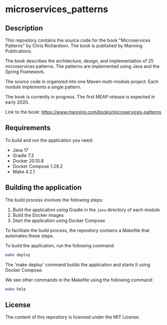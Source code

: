 # microservices_patterns

## Description

This repository contains the source code for the book "Microservices Patterns" by Chris Richardson. The book is published by Manning Publications.

The book describes the architecture, design, and implementation of 25 microservices patterns. The patterns are implemented using Java and the Spring Framework.

The source code is organized into one Maven multi-module project. Each module implements a single pattern.

The book is currently in progress. The first MEAP release is expected in early 2020.

Link to the book: <https://www.manning.com/books/microservices-patterns>

## Requirements

To build and run the application you need:

- Java 17
- Gradle 7.2
- Docker 20.10.8
- Docker Compose 1.29.2
- Make 4.2.1

## Building the application

The build process involves the following steps:

1. Build the application using Gradle in the `java` directory of each module
2. Build the Docker images
3. Start the application using Docker Compose

To facilitate the build process, the repository contains a Makefile that automates these steps.

To build the application, run the following command:

```bash
make deploy
```

The 'make deploy' command builds the application and starts it using Docker Compose.

We see other commands in the Makefile using the following command:

```bash
make help
```

## License

The content of this repository is licensed under the MIT License.
